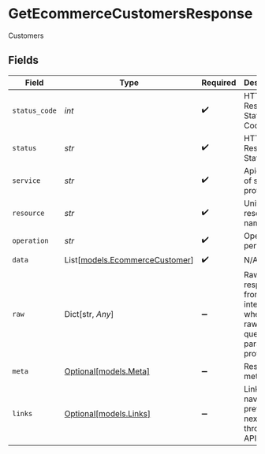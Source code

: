 # GetEcommerceCustomersResponse

Customers


## Fields

| Field                                                                   | Type                                                                    | Required                                                                | Description                                                             | Example                                                                 |
| ----------------------------------------------------------------------- | ----------------------------------------------------------------------- | ----------------------------------------------------------------------- | ----------------------------------------------------------------------- | ----------------------------------------------------------------------- |
| `status_code`                                                           | *int*                                                                   | :heavy_check_mark:                                                      | HTTP Response Status Code                                               | 200                                                                     |
| `status`                                                                | *str*                                                                   | :heavy_check_mark:                                                      | HTTP Response Status                                                    | OK                                                                      |
| `service`                                                               | *str*                                                                   | :heavy_check_mark:                                                      | Apideck ID of service provider                                          | shopify                                                                 |
| `resource`                                                              | *str*                                                                   | :heavy_check_mark:                                                      | Unified API resource name                                               | customers                                                               |
| `operation`                                                             | *str*                                                                   | :heavy_check_mark:                                                      | Operation performed                                                     | all                                                                     |
| `data`                                                                  | List[[models.EcommerceCustomer](../models/ecommercecustomer.md)]        | :heavy_check_mark:                                                      | N/A                                                                     |                                                                         |
| `raw`                                                                   | Dict[str, *Any*]                                                        | :heavy_minus_sign:                                                      | Raw response from the integration when raw=true query param is provided |                                                                         |
| `meta`                                                                  | [Optional[models.Meta]](../models/meta.md)                              | :heavy_minus_sign:                                                      | Response metadata                                                       |                                                                         |
| `links`                                                                 | [Optional[models.Links]](../models/links.md)                            | :heavy_minus_sign:                                                      | Links to navigate to previous or next pages through the API             |                                                                         |